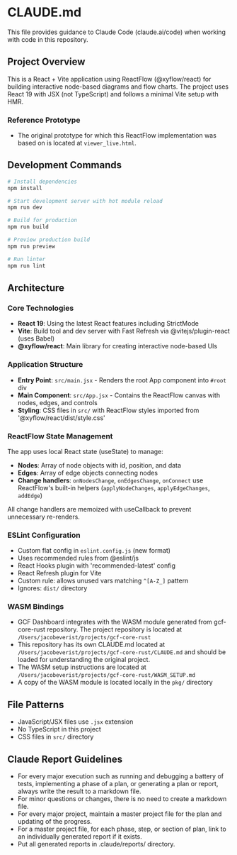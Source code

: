 # CLAUDE.md

This file provides guidance to Claude Code (claude.ai/code) when working with code in this repository.

## Project Overview

This is a React + Vite application using ReactFlow (@xyflow/react) for building interactive node-based diagrams and flow charts. The project uses React 19 with JSX (not TypeScript) and follows a minimal Vite setup with HMR.

### Reference Prototype
- The original prototype for which this ReactFlow implementation was based on is located at `viewer_live.html`.

## Development Commands

```bash
# Install dependencies
npm install

# Start development server with hot module reload
npm run dev

# Build for production
npm run build

# Preview production build
npm run preview

# Run linter
npm run lint
```

## Architecture

### Core Technologies
- **React 19**: Using the latest React features including StrictMode
- **Vite**: Build tool and dev server with Fast Refresh via @vitejs/plugin-react (uses Babel)
- **@xyflow/react**: Main library for creating interactive node-based UIs

### Application Structure
- **Entry Point**: `src/main.jsx` - Renders the root App component into `#root` div
- **Main Component**: `src/App.jsx` - Contains the ReactFlow canvas with nodes, edges, and controls
- **Styling**: CSS files in `src/` with ReactFlow styles imported from '@xyflow/react/dist/style.css'

### ReactFlow State Management
The app uses local React state (useState) to manage:
- **Nodes**: Array of node objects with id, position, and data
- **Edges**: Array of edge objects connecting nodes
- **Change handlers**: `onNodesChange`, `onEdgesChange`, `onConnect` use ReactFlow's built-in helpers (`applyNodeChanges`, `applyEdgeChanges`, `addEdge`)

All change handlers are memoized with useCallback to prevent unnecessary re-renders.

### ESLint Configuration
- Custom flat config in `eslint.config.js` (new format)
- Uses recommended rules from @eslint/js
- React Hooks plugin with 'recommended-latest' config
- React Refresh plugin for Vite
- Custom rule: allows unused vars matching `^[A-Z_]` pattern
- Ignores: `dist/` directory

### WASM Bindings
- GCF Dashboard integrates with the WASM module generated from gcf-core-rust repository.  The project repository is located at `/Users/jacobeverist/projects/gcf-core-rust`
- This repository has its own CLAUDE.md located at `/Users/jacobeverist/projects/gcf-core-rust/CLAUDE.md` and should be loaded for understanding the original project.
- The WASM setup instructions are located at `/Users/jacobeverist/projects/gcf-core-rust/WASM_SETUP.md`
- A copy of the WASM module is located locally in the `pkg/` directory


## File Patterns
- JavaScript/JSX files use `.jsx` extension
- No TypeScript in this project
- CSS files in `src/` directory

## Claude Report Guidelines
- For every major execution such as running and debugging a battery of tests, implementing a phase of a plan, or generating a plan or report, always write the result to a markdown file.
- For minor questions or changes, there is no need to create a markdown file.
- For every major project, maintain a master project file for the plan and updating of the progress.
- For a master project file, for each phase, step, or section of plan, link to an individually generated report if it exists.
- Put all generated reports in .claude/reports/ directory.


